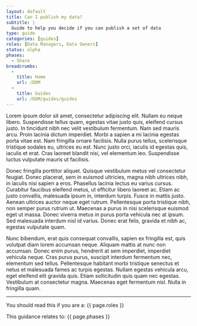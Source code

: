 ```yaml
---
layout: default
title: Can I publish my data?
subtitle: |
  Guide to help you decide if you can publish a set of data
type: guide
categories: [guides]
roles: [Data Managers, Data Owners]
status: alpha
phases:
  - Share
breadcrumbs:
  -
    title: Home
    url: /DDM
  -
    title: Guides
    url: /DDM/guides/guides
---
```



Lorem ipsum dolor sit amet, consectetur adipiscing elit. Nullam eu neque libero. Suspendisse tellus quam, egestas vitae justo quis, eleifend cursus justo. In tincidunt nibh nec velit vestibulum fermentum. Nam sed mauris arcu. Proin lacinia dictum imperdiet. Morbi a sapien a mi lacinia egestas porta vitae est. Nam fringilla ornare facilisis. Nulla purus tellus, scelerisque tristique sodales eu, ultrices eu est. Nunc justo orci, iaculis id egestas quis, iaculis et erat. Cras laoreet blandit nisi, vel elementum leo. Suspendisse luctus vulputate mauris ut facilisis.

Donec fringilla porttitor aliquet. Quisque vestibulum metus vel consectetur feugiat. Donec placerat, sem in euismod ultricies, magna nibh ultrices nibh, in iaculis nisi sapien a eros. Phasellus lacinia lectus eu varius cursus. Curabitur faucibus eleifend metus, ut efficitur libero laoreet ac. Etiam ac justo convallis, malesuada ipsum in, interdum turpis. Fusce in mattis justo. Aenean ultrices auctor neque eget rutrum. Pellentesque porta tristique nibh, non semper purus rutrum ut. Maecenas a purus in nisi scelerisque euismod eget ut massa. Donec viverra metus in purus porta vehicula nec at ipsum. Sed malesuada interdum nisl id varius. Donec erat felis, gravida et nibh ac, egestas vulputate quam.

Nunc bibendum, erat quis consequat convallis, sapien ex fringilla est, quis volutpat diam lorem accumsan neque. Aliquam mattis at nunc non accumsan. Donec enim purus, hendrerit at sem imperdiet, imperdiet vehicula neque. Cras purus purus, suscipit interdum fermentum nec, elementum sed tellus. Pellentesque habitant morbi tristique senectus et netus et malesuada fames ac turpis egestas. Nullam egestas vehicula arcu, eget eleifend elit gravida quis. Etiam sollicitudin quis quam nec egestas. Vestibulum at consectetur magna. Maecenas eget fermentum nisl. Nulla in fringilla quam.

***

You should read this if you are a: {{ page.roles }}

This guidance relates to: {{ page.phases }}
